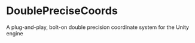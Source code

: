 # DoublePreciseCoords
A plug-and-play, bolt-on double precision coordinate system for the Unity engine
